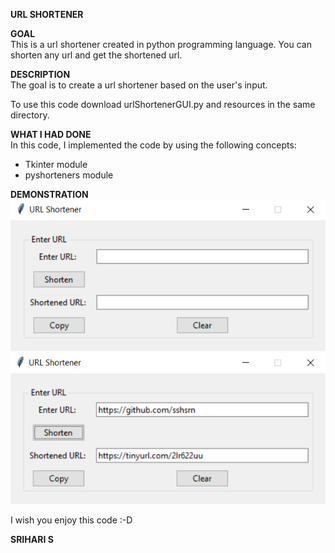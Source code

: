**URL SHORTENER**  

**GOAL**  
This is a url shortener created in python programming language. You can shorten any url and get the shortened url.

**DESCRIPTION**  
The goal is to create a url shortener based on the user's input.

To use this code download urlShortenerGUI.py and resources in the same directory.

**WHAT I HAD DONE**  
In this code, I implemented the code by using the following concepts:
+ Tkinter module
+ pyshorteners module

**DEMONSTRATION**  
![image](./images/gui.png)
![image](./images/gui2.png)


I wish you enjoy this code :-D

**SRIHARI S**
